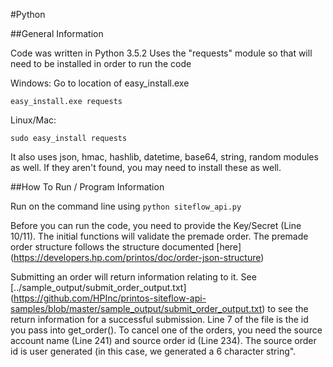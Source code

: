 #Python

##General Information

Code was written in Python 3.5.2
Uses the "requests" module so that will need to be installed in order to run the code

Windows: Go to location of easy_install.exe

```easy_install.exe requests```

Linux/Mac:

```sudo easy_install requests```

It also uses json, hmac, hashlib, datetime, base64, string, random modules as well. If they aren't found, you may need to install these as well.

##How To Run / Program Information

Run on the command line using ```python siteflow_api.py```

Before you can run the code, you need to provide the Key/Secret (Line 10/11). The initial functions will validate the premade order. The premade order structure follows the structure documented [here] (https://developers.hp.com/printos/doc/order-json-structure) 

Submitting an order will return information relating to it. See [../sample_output/submit_order_output.txt] (https://github.com/HPInc/printos-siteflow-api-samples/blob/master/sample_output/submit_order_output.txt) to see the return information for a successful submission. Line 7 of the file is the id you pass into get_order(). To cancel one of the orders, you need the source account name (Line 241) and source order id (Line 234). The source order id is user generated (in this case, we generated a 6 character string".
